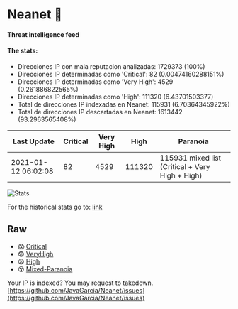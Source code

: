 # Neanet :hocho:
#### Threat intelligence feed
#### The stats:

- Direcciones IP con mala reputacion analizadas: 1729373 (100%)
- Direcciones IP determinadas como 'Critical':  82 (0.00474160288151%)
- Direcciones IP determinadas como 'Very High':  4529 (0.261886822565%)
- Direcciones IP determinadas como 'High':  111320 (6.43701503377)
- Total de direcciones IP indexadas en Neanet:  115931 (6.70364345922%)
- Total de direcciones IP descartadas en Neanet:  1613442 (93.2963565408%)

| Last Update | Critical | Very High | High | Paranoia |
| --- | --- | --- | --- | --- |
| 2021-01-12 06:02:08 | 82 | 4529 | 111320 | 115931 mixed list (Critical + Very High + High)|

![Stats](https://docs.google.com/spreadsheets/d/e/2PACX-1vSnaNMIXVabIpDJjufMlzH7poXnshF3mgd8Is1g9ytUEzVsP5my4Trn8f-xkoLLQ38xpL3HtmUexLo6/pubchart?oid=501124687&format=image)

For the historical stats go to: [link](/stats.csv)
## Raw
- :scream: [Critical](https://raw.githubusercontent.com/JavaGarcia/Neanet/master/blacklists/neanet_critical.txt)
- :fearful: [VeryHigh](https://raw.githubusercontent.com/JavaGarcia/Neanet/master/blacklists/neanet_veryHigh.txtt)
- :frowning: [High](https://raw.githubusercontent.com/JavaGarcia/Neanet/master/blacklists/neanet_high.txt)
- :dizzy_face: [Mixed-Paranoia](https://raw.githubusercontent.com/JavaGarcia/Neanet/master/blacklists/neanet_all.txt)


Your IP is indexed? You may request to takedown. [https://github.com/JavaGarcia/Neanet/issues](https://github.com/JavaGarcia/Neanet/issues)












































































































































































































































































































































































































































































































































































































































































































































































































































































































































































































































































































































































































































































































































































































































































































































































































































































































































































































































































































































































































































































































































































































































































































































































































































































































































































































































































































































































































































































































































































































































































































































































































































































































































































































































































































































































